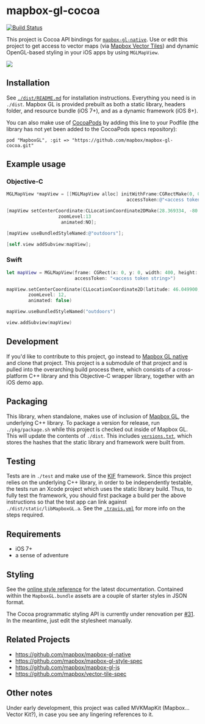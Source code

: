 # mapbox-gl-cocoa

[![Build Status](https://travis-ci.org/mapbox/mapbox-gl-cocoa.svg)](https://travis-ci.org/mapbox/mapbox-gl-cocoa)

This project is Cocoa API bindings for [`mapbox-gl-native`](https://github.com/mapbox/mapbox-gl-native). Use or edit this project to get access to vector maps (via [Mapbox Vector Tiles](https://www.mapbox.com/blog/vector-tiles)) and dynamic OpenGL-based styling in your iOS apps by using `MGLMapView`. 

![](https://raw.githubusercontent.com/mapbox/mapbox-gl-cocoa/master/pkg/screenshot.png)

## Installation

See [`./dist/README.md`](./dist/README.md) for installation instructions. Everything you need is in `./dist`. Mapbox GL is provided prebuilt as both a static library, headers folder, and resource bundle (iOS 7+), and as a dynamic framework (iOS 8+). 

You can also make use of [CocoaPods](http://cocoapods.org) by adding this line to your Podfile (the library has not yet been added to the CocoaPods specs repository):

``pod "MapboxGL", :git => "https://github.com/mapbox/mapbox-gl-cocoa.git"``

## Example usage

### Objective-C

```objective-c
MGLMapView *mapView = [[MGLMapView alloc] initWithFrame:CGRectMake(0, 0, 400, 400)
                                            accessToken:@"<access token string>"];

[mapView setCenterCoordinate:CLLocationCoordinate2DMake(28.369334, -80.743779) 
                   zoomLevel:13 
                    animated:NO];

[mapView useBundledStyleNamed:@"outdoors"];

[self.view addSubview:mapView];
```

### Swift

```swift
let mapView = MGLMapView(frame: CGRect(x: 0, y: 0, width: 400, height: 400),
                         accessToken: "<access token string>")

mapView.setCenterCoordinate(CLLocationCoordinate2D(latitude: 46.049900, longitude: -122.095678),
        zoomLevel: 12,
        animated: false)

mapView.useBundledStyleNamed("outdoors")

view.addSubview(mapView)
```

## Development

If you'd like to contribute to this project, go instead to [Mapbox GL native](https://github.com/mapbox/mapbox-gl-native) and clone that project. This project is a submodule of that project and is pulled into the overarching build process there, which consists of a cross-platform C++ library and this Objective-C wrapper library, together with an iOS demo app. 

## Packaging

This library, when standalone, makes use of inclusion of [Mapbox GL](https://github.com/mapbox/mapbox-gl-native), the underlying C++ library. To package a version for release, run `./pkg/package.sh` while this project is checked out inside of Mapbox GL. This will update the contents of `./dist`. This includes [`versions.txt`](./dist/versions.txt), which stores the hashes that the static library and framework were built from. 

## Testing

Tests are in `./test` and make use of the [KIF](https://github.com/kif-framework/KIF) framework. Since this project relies on the underlying C++ library, in order to be independently testable, the tests run an Xcode project which uses the static library build. Thus, to fully test the framework, you should first package a build per the above instructions so that the test app can link against `./dist/static/libMapboxGL.a`. See the [`.travis.yml`](https://github.com/mapbox/mapbox-gl-cocoa/blob/master/.travis.yml) for more info on the steps required. 

## Requirements

 * iOS 7+
 * a sense of adventure

## Styling

See the [online style reference](https://www.mapbox.com/mapbox-gl-style-spec/) for the latest documentation. Contained within the `MapboxGL.bundle` assets are a couple of starter styles in JSON format. 

The Cocoa programmatic styling API is currently under renovation per [#31](https://github.com/mapbox/mapbox-gl-cocoa/issues/31). In the meantime, just edit the stylesheet manually. 

## Related Projects

 * https://github.com/mapbox/mapbox-gl-native
 * https://github.com/mapbox/mapbox-gl-style-spec
 * https://github.com/mapbox/mapbox-gl-js
 * https://github.com/mapbox/vector-tile-spec

## Other notes

Under early development, this project was called MVKMapKit (Mapbox... Vector Kit?), in case you see any lingering references to it. 
